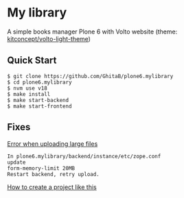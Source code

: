 # My library

A simple books manager
Plone 6 with Volto website (theme: [kitconcept/volto-light-theme](https://github.com/kitconcept/volto-light-theme))

## Quick Start

```shell
$ git clone https://github.com/GhitaB/plone6.mylibrary
$ cd plone6.mylibrary
$ nvm use v18
$ make install
$ make start-backend
$ make start-frontend
```

## Fixes
[Error when uploading large files](https://community.plone.org/t/plone-6-0-8-soft-released/18086#error-when-uploading-large-files-3)

```
In plone6.mylibrary/backend/instance/etc/zope.conf
update
form-memory-limit 20MB
Restart backend, retry upload.
```

[How to create a project like this](https://github.com/GhitaB/plone6.mylibrary/blob/main/notes.txt)

